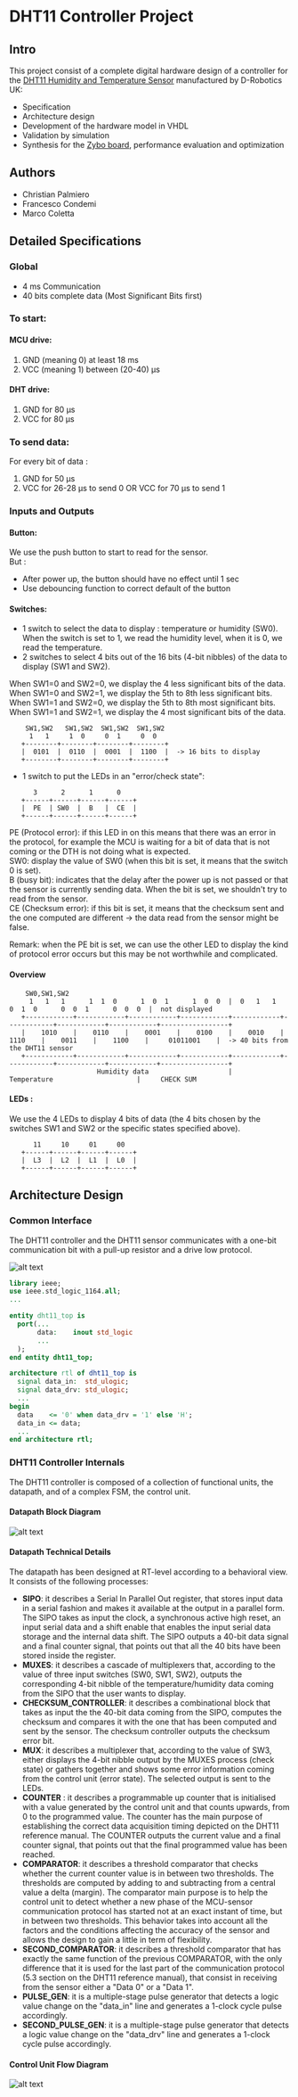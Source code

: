 # DHT11 Controller Project
## Intro
This project consist of a complete digital hardware design of a controller for the [DHT11 Humidity and Temperature Sensor](DTH11.pdf) manufactured by D-Robotics UK:
* Specification
* Architecture design
* Development of the hardware model in VHDL
* Validation by simulation
* Synthesis for the [Zybo board](zybo_rm.pdf), performance evaluation and optimization

## Authors
* Christian Palmiero
* Francesco Condemi
* Marco Coletta

## Detailed Specifications
### Global
- 4 ms Communication  
- 40 bits complete data (Most Significant Bits first)  

### To start:   
#### MCU drive:  
1. GND (meaning 0) at least 18 ms  
2. VCC (meaning 1) between (20-40) μs

#### DHT drive:  
1. GND for 80 μs  
2. VCC for 80 μs  

### To send data:
For every bit of data :  
  1. GND for 50 μs  
  2. VCC for 26-28 μs to send 0 OR VCC for 70 μs to send 1

### Inputs and Outputs  
#### Button:  
We use the push button to start to read for the sensor.  
But :   
  - After power up, the button should have no effect until 1 sec  
  - Use debouncing function to correct default of the button  

#### Switches:  
  - 1 switch to select the data to display : temperature or humidity (SW0). When the switch is set to 1, we read the humidity level, when it is 0, we read the temperature.  
  - 2 switches to select 4 bits out of the 16 bits (4-bit nibbles) of the data to display (SW1 and SW2).  

When SW1=0 and SW2=0, we display the 4 less significant bits of the data.  
When SW1=0 and SW2=1, we display the 5th to 8th less significant bits.  
When SW1=1 and SW2=0, we display the 5th to 8th most significant bits.  
When SW1=1 and SW2=1, we display the 4 most significant bits of the data.  

```
    SW1,SW2   SW1,SW2  SW1,SW2  SW1,SW2
     1   1     1  0     0  1     0  0
   +--------+--------+--------+--------+
   |  0101  |  0110  |  0001  |  1100  |  -> 16 bits to display
   +--------+--------+--------+--------+
```

  - 1 switch to put the LEDs in an "error/check state":  

```
      3      2      1      0    
   +------+------+------+------+
   |  PE  | SW0  |  B   |  CE  |
   +------+------+------+------+
```

PE (Protocol error): if this LED in on this means that there was an error in the protocol, for example the MCU is waiting for a bit of data that is not coming or the DTH is not doing what is expected.  
SW0: display the value of SW0 (when this bit is set, it means that the switch 0 is set).  
B (busy bit): indicates that the delay after the power up is not passed or that the sensor is currently sending data. When the bit is set,  we shouldn't try to read from the sensor.  
CE (Checksum error): if this bit is set, it means that the checksum sent and the one computed are different -> the data read from the sensor might be false.  

Remark: when the PE bit is set, we can use the other LED to display the kind of protocol error occurs but this may be not worthwhile and complicated.  

#### Overview
```
    SW0,SW1,SW2  
     1   1   1      1  1  0      1  0  1      1  0  0  |  0   1   1     0  1  0      0  0  1      0  0  0  |  not displayed
   +------------+------------+------------+------------+------------+------------+------------+------------+-----------------+
   |    1010    |    0110    |    0001    |    0100    |    0010    |    1110    |    0011    |    1100    |     01011001    |  -> 40 bits from the DHT11 sensor
   +------------+------------+------------+------------+------------+------------+------------+------------+-----------------+
                      Humidity data                    |                   Temperature                     |     CHECK SUM

```

#### LEDs :  
We use the 4 LEDs to display 4 bits of data (the 4 bits chosen by the switches SW1 and SW2 or the specific states specified above).  


```
      11     10     01     00
   +------+------+------+------+
   |  L3  |  L2  |  L1  |  L0  |
   +------+------+------+------+
```

## Architecture Design
### Common Interface

The DHT11 controller and the DHT11 sensor communicates with a one-bit communication bit with a pull-up resistor and a drive low protocol.

![alt text][top-entity]

[top-entity]: https://github.com/ChristianPalmiero/DHT11_Controller/blob/master/img/top_entity.png "Top Entity"

```vhdl
library ieee;
use ieee.std_logic_1164.all;
...

entity dht11_top is
  port(...
       data:    inout std_logic
       ...
  );
end entity dht11_top;

architecture rtl of dht11_top is
  signal data_in:  std_ulogic;
  signal data_drv: std_ulogic;
  ...
begin
  data    <= '0' when data_drv = '1' else 'H';
  data_in <= data;
  ...
end architecture rtl;
```

### DHT11 Controller Internals 

The DHT11 controller is composed of a collection of functional units, the datapath, and of a complex FSM, the control unit. 
  
#### Datapath Block Diagram
![alt text][dp]

[dp]: https://github.com/ChristianPalmiero/DHT11_Controller/blob/master/img/dp.png "Datapath"

#### Datapath Technical Details

The datapath has been designed at RT-level according to a behavioral view. It consists of the following processes:
* **SIPO**: it describes a Serial In Parallel Out register, that stores input data in a serial fashion and makes it available at the output in a parallel form. The SIPO takes as input the clock, a synchronous active high reset, an input serial data and a shift enable that enables the input serial data storage and the internal data shift. The SIPO outputs a 40-bit data signal and a final counter signal, that points out that all the 40 bits have been stored inside the register.
* **MUXES**: it describes a cascade of multiplexers that, according to the value of three input switches (SW0, SW1, SW2), outputs the corresponding 4-bit nibble of the temperature/humidity data coming from the SIPO that the user wants to display.
* **CHECKSUM_CONTROLLER**: it describes a combinational block that takes as input the the 40-bit data coming from the SIPO, computes the checksum and compares it with the one that has been computed and sent by the sensor. The checksum controller outputs the checksum error bit.
* **MUX**: it describes a multiplexer that, according to the value of SW3, either displays the 4-bit nibble output by the MUXES process (check state) or gathers together and shows some error information coming from the control unit (error state). The selected output is sent to the LEDs.
* **COUNTER** : it describes a programmable up counter that is initialised with a value generated by the control unit and that counts upwards, from 0 to the programmed value. The counter has the main purpose of establishing the correct data acquisition timing depicted on the DHT11 reference manual. The COUNTER outputs the current value and a final counter signal, that points out that the final programmed value has been reached.
* **COMPARATOR**: it describes a threshold comparator that checks whether the current counter value is in between two thresholds. The thresholds are computed by adding to and subtracting from a central value a delta (margin). The comparator main purpose is to help the control unit to detect whether a new phase of the MCU-sensor communication protocol has started not at an exact instant of time, but in between two thresholds. This behavior takes into account all the factors and the conditions affecting the accuracy of the sensor and allows the design to gain a little in term of flexibility.
* **SECOND_COMPARATOR**: it describes a threshold comparator that has exactly the same function of the previous COMPARATOR, with the only difference that it is used for the last part of the communication protocol (5.3 section on the DHT11 reference manual), that consist in receiving from the sensor either a "Data 0" or a "Data 1".
* **PULSE_GEN**: it is a multiple-stage pulse generator that detects a logic value change on the "data_in" line and generates a 1-clock cycle pulse accordingly.
* **SECOND_PULSE_GEN**: it is a multiple-stage pulse generator that detects a logic value change on the "data_drv" line and generates a 1-clock cycle pulse accordingly.

#### Control Unit Flow Diagram
![alt text][cu]

[cu]: https://github.com/ChristianPalmiero/DHT11_Controller/blob/master/img/fsm.png "Control Unit"
